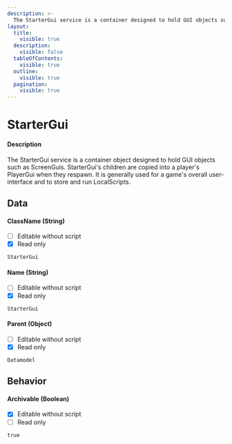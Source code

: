 ```yaml
---
description: >-
  The StarterGui service is a container designed to hold GUI objects such as ScreenGuis.
layout:
  title:
    visible: true
  description:
    visible: false
  tableOfContents:
    visible: true
  outline:
    visible: true
  pagination:
    visible: true
---
```


# StarterGui

#### Description

The StarterGui service is a container object designed to hold GUI objects such as ScreenGuis.
StarterGui's children are copied into a player's PlayerGui when they respawn. 
It is generally used for a game's overall user-interface and to store and run LocalScripts. 

## Data

#### ClassName (String)

* [ ] Editable without script
* [x] Read only

```
StarterGui
```

#### Name (String)

* [ ] Editable without script
* [x] Read only

```
StarterGui
```

#### Parent (Object)

* [ ] Editable without script
* [x] Read only

```
Datamodel
```

## Behavior

#### Archivable (Boolean)

* [x] Editable without script
* [ ] Read only

```
true
```
